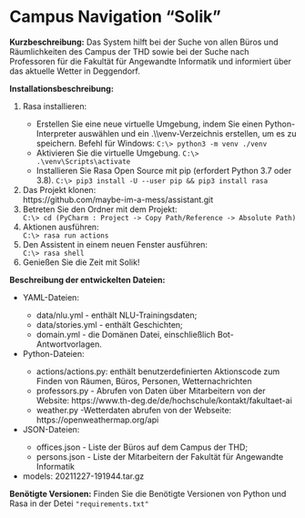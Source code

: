 <h1><b>Campus Navigation “Solik”</b></h1>

<b>Kurzbeschreibung:</b> 
Das System hilft bei der Suche von allen Büros und Räumlichkeiten des Campus der THD sowie bei der Suche nach Professoren für die Fakultät für Angewandte Informatik und  informiert über das aktuelle Wetter in Deggendorf.

<b>Installationsbeschreibung:</b>
<ol>
<li>Rasa installieren:</li>
<ul>
  <li>Erstellen Sie eine neue virtuelle Umgebung, indem Sie einen Python-Interpreter auswählen und ein .\\venv-Verzeichnis erstellen, um es zu speichern. 
      Befehl für Windows: 
      <code>C:\> python3 -m venv ./venv</code></li>
  <li>Aktivieren Sie die virtuelle Umgebung. 
    <code>C:\> .\venv\Scripts\activate</code></li>
  <li>Installieren Sie Rasa Open Source mit pip (erfordert Python 3.7 oder 3.8). 
    <code>C:\> pip3 install -U --user pip && pip3 install rasa</code></li>
</ul>
<li>Das Projekt klonen:</li>
  https://github.com/maybe-im-a-mess/assistant.git
<li>Betreten Sie den Ordner mit dem Projekt:</li>
  <code>C:\> cd (PyCharm : Project -> Copy Path/Reference -> Absolute Path)</code>
<li>Aktionen ausführen:</li>
  <code>C:\> rasa run actions</code>
<li>Den Assistent in einem neuen Fenster ausführen:</li>
  <code>C:\> rasa shell</code>
<li>Genießen Sie die Zeit mit Solik!</li>
</ol>

<b>Beschreibung der entwickelten Dateien:</b>
<ul>
<li>YAML-Dateien:</li>
<ul>
<li>data/nlu.yml - enthält NLU-Trainingsdaten;</li>
<li>data/stories.yml - enthält Geschichten;</li>
<li>domain.yml - die Domänen Datei, einschließlich Bot-Antwortvorlagen.</li>
</ul>
<li>Python-Dateien:</li>
<ul>
<li>actions/actions.py: enthält benutzerdefinierten Aktionscode zum Finden von Räumen, Büros, Personen, Wetternachrichten</li>
<li>professors.py - Abrufen von Daten über Mitarbeitern von der Website:  https://www.th-deg.de/de/hochschule/kontakt/fakultaet-ai</li>
<li>weather.py -Wetterdaten abrufen von der Webseite: https://openweathermap.org/api</li>
</ul>
<li>JSON-Dateien:</li>
<ul>
<li>offices.json - Liste der Büros auf dem Campus der THD;</li>
<li>persons.json - Liste der Mitarbeitern der Fakultät für Angewandte Informatik</li>
</ul>
<li>models: 20211227-191944.tar.gz</li>
</ul>

<b>Benötigte Versionen:</b>
Finden Sie die Benötigte Versionen von Python und Rasa in der Detei <code>"requirements.txt"</code>
